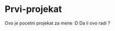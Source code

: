 # Prvi-projekat
Ovo je pocetni projekat za mene :D
Da li ovo radi ? 
<?php
  echo("bravo doktoree");
?>
